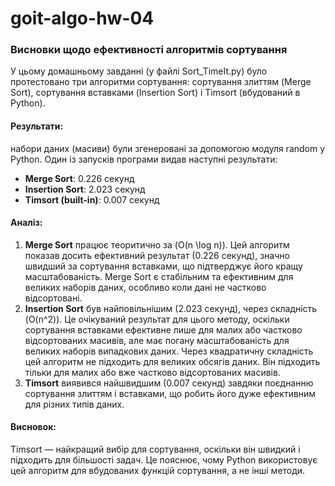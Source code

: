 # goit-algo-hw-04
### Висновки щодо ефективності алгоритмів сортування

У цьому домашньому завданні (у файлі Sort_TimeIt.py) було протестовано три алгоритми сортування: сортування злиттям (Merge Sort), сортування вставками (Insertion Sort) і Timsort (вбудований в Python).

#### Результати:
набори даних (масиви) були згенеровані за допомогою модуля random у Python. Один із запусків програми видав наступні результати:
- **Merge Sort**: 0.226 секунд
- **Insertion Sort**: 2.023 секунд
- **Timsort (built-in)**: 0.007 секунд

#### Аналіз:

1. **Merge Sort** працює теоритично за \(O(n \log n)\). Цей алгоритм показав досить ефективний результат (0.226 секунд), значно швидший за сортування вставками, що підтверджує його кращу масштабованість. Merge Sort є стабільним та ефективним для великих наборів даних, особливо коли дані не частково відсортовані.
2. **Insertion Sort** був найповільнішим (2.023 секунд), через складність \(O(n^2)\). Це очікуваний результат для цього методу, оскільки сортування вставками ефективне лише для малих або частково відсортованих масивів, але має погану масштабованість для великих наборів випадкових даних. Через квадратичну складність цей алгоритм не підходить для великих обсягів даних. Він підходить тільки для малих або вже частково відсортованих масивів.
3. **Timsort** виявився найшвидшим (0.007 секунд) завдяки поєднанню сортування злиттям і вставками, що робить його дуже ефективним для різних типів даних.

#### Висновок:

Timsort — найкращий вибір для сортування, оскільки він швидкий і підходить для більшості задач. Це пояснює, чому Python використовує цей алгоритм для вбудованих функцій сортування, а не інші методи.